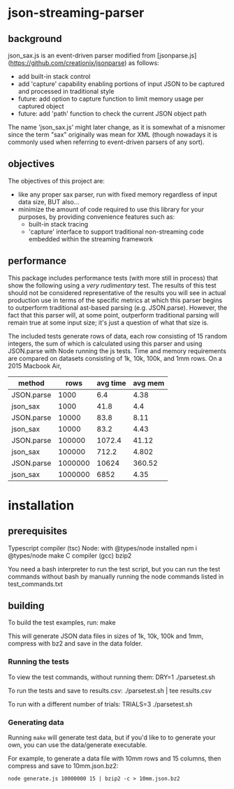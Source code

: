 # json-streaming-parser

## background
json_sax.js is an event-driven parser modified from [jsonparse.js] (https://github.com/creationix/jsonparse) as follows:
  - add built-in stack control
  - add 'capture' capability enabling portions of input JSON to be captured and processed in traditional style
  - future: add option to capture function to limit memory usage per captured object
  - future: add 'path' function to check the current JSON object path

The name 'json_sax.js' might later change, as it is somewhat of a misnomer since the term "sax" originally was mean for XML
(though nowadays it is commonly used when referring to event-driven parsers of any sort).


## objectives
The objectives of this project are:
  - like any proper sax parser, run with fixed memory regardless of input data size, BUT also...
  - minimize the amount of code required to use this library for your purposes, by providing convenience features such as:
    - built-in stack tracing
    - 'capture' interface to support traditional non-streaming code embedded within the streaming framework


## performance
This package includes performance tests (with more still in process) that show the following using a *very rudimentary* test.
The results of this test should not be considered representative of the results you will see in actual production use in terms
of the specific metrics at which this parser begins to outperform traditional ast-based parsing (e.g. JSON.parse).
However, the fact that this parser will, at some point, outperform traditional parsing will remain true at some input size;
it's just a question of what that size is.

The included tests generate rows of data, each row consisting of 15 random integers, the sum of which is calculated using this
parser and using JSON.parse with Node running the js tests. Time and memory requirements are compared on datasets consisting of 1k, 10k, 100k, and 1mm rows.
On a 2015 Macbook Air, 

method|rows|avg time|avg mem
 --- | --- | --- | ---
JSON.parse|1000|6.4|4.38
json_sax|1000|41.8|4.4
JSON.parse|10000|83.8|8.11
json_sax|10000|83.2|4.43
JSON.parse|100000|1072.4|41.12
json_sax|100000|712.2|4.802
JSON.parse|1000000|10624|360.52
json_sax|1000000|6852|4.35


# installation
## prerequisites

Typescript compiler (tsc)
Node: with @types/node installed
    npm i @types/node
make
C compiler (gcc)
bzip2

You need a bash interpreter to run the test script,
but you can run the test commands without bash
by manually running the node commands listed in test_commands.txt

## building

To build the test examples, run:
   make

This will generate JSON data files in sizes of 1k, 10k, 100k and 1mm, compress with bz2 and save in the data folder.

### Running the tests
To view the test commands, without running them:
   DRY=1 ./parsetest.sh

To run the tests and save to results.csv:
   ./parsetest.sh | tee results.csv

To run with a different number of trials:
   TRIALS=3 ./parsetest.sh

### Generating data
Running ```make``` will generate test data, but if you'd like to to 
generate your own, you can use the data/generate executable.

For example, to generate a data file with 10mm rows and 15 columns,
then compress and save to 10mm.json.bz2:

    node generate.js 10000000 15 | bzip2 -c > 10mm.json.bz2

